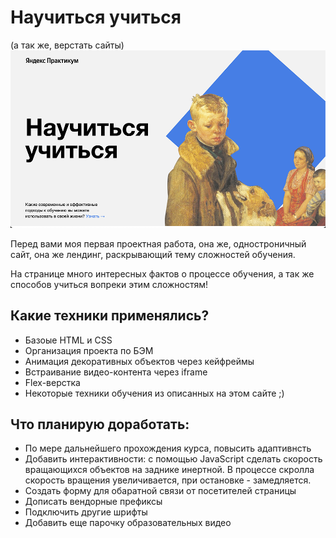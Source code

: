 # Научиться учиться
(а так же, верстать сайты)
![Скрин сайта, о котором тут пойдет речь](learn-to-learn.png)

Перед вами моя первая проектная работа, она же, одностроничный сайт, она же лендинг, раскрывающий тему сложностей обучения.

На странице много интересных фактов о процессе обучения, а так же способов учиться вопреки этим сложностям!

## Какие техники применялись?
* Базоые HTML и CSS
* Организация проекта по БЭМ
* Анимация декоративных объектов через кейфреймы
* Встраивание видео-контента через iframe
* Flex-верстка
* Некоторые техники обучения из описанных на этом сайте ;)

## Что планирую доработать:
* По мере дальнейшего прохождения курса, повысить адаптивнсть
* Добавить интерактивности: с помощью JavaScript сделать скорость вращающихся объектов на заднике инертной. В процессе скролла скорость вращения увеличивается, при остановке - замедляется.
* Создать форму для обаратной связи от посетителей страницы
* Дописать вендорные префиксы
* Подключить другие шрифты
* Добавить еще парочку образовательных видео
